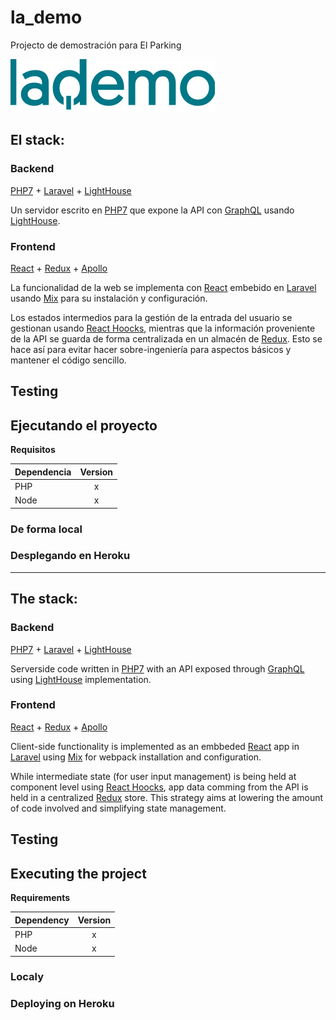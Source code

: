 # la_demo
Projecto de demostración para El Parking

![logo](logo.png)

## El stack:
### Backend
[PHP7](https://www.php.net/) + [Laravel](https://laravel.com/) + [LightHouse](https://lighthouse-php.com/)

Un servidor escrito en [PHP7](https://www.php.net/) que expone la API con [GraphQL](https://graphql.org/)
usando [LightHouse](https://lighthouse-php.com/).

### Frontend
[React](https://reactjs.org/) + [Redux](https://redux.js.org/) + [Apollo](https://www.apollographql.com/)

La funcionalidad de la web se implementa con [React](https://reactjs.org/) embebido en 
[Laravel](https://laravel.com/) usando [Mix](https://github.com/JeffreyWay/laravel-mix) para su instalación
y configuración.

Los estados intermedios para la gestión de la entrada del usuario se gestionan usando [React Hoocks](https://reactjs.org/docs/hooks-intro.html),
mientras que la información proveniente de la API se guarda de forma centralizada en un almacén de [Redux](https://redux.js.org/).
Esto se hace así para evitar hacer sobre-ingeniería para aspectos básicos y mantener el código sencillo.

## Testing

## Ejecutando el proyecto
**Requisitos**

| Dependencia       | Version     |
| :------------- | :----------: |
|  PHP | x   |
| Node   | x |

### De forma local
### Desplegando en Heroku
___
## The stack:
### Backend
[PHP7](https://www.php.net/) + [Laravel](https://laravel.com/) + [LightHouse](https://lighthouse-php.com/)

Serverside code written in [PHP7](https://www.php.net/) with an API exposed through [GraphQL](https://graphql.org/)
using [LightHouse](https://lighthouse-php.com/) implementation.

### Frontend
[React](https://reactjs.org/) + [Redux](https://redux.js.org/) + [Apollo](https://www.apollographql.com/)

Client-side functionality is implemented as an embbeded [React](https://reactjs.org/) app in
[Laravel](https://laravel.com/) using [Mix](https://github.com/JeffreyWay/laravel-mix) for webpack installation
and configuration.

While intermediate state (for user input management) is being held at component level using [React Hoocks](https://reactjs.org/docs/hooks-intro.html),
app data comming from the API is held in a centralized [Redux](https://redux.js.org/) store.
This strategy aims at lowering the amount of code involved and simplifying state management.

## Testing

## Executing the project
**Requirements**

| Dependency      | Version     |
| :------------- | :----------: |
|  PHP | x   |
| Node   | x |

### Localy
### Deploying on Heroku
